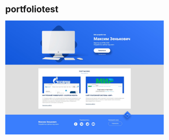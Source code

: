 # portfoliotest

<p>
	<img src="https://raw.githubusercontent.com/MaxZenk/portfoliotest/master/Portfoliotest.jpg" alt="portfoliotest">
</p>
